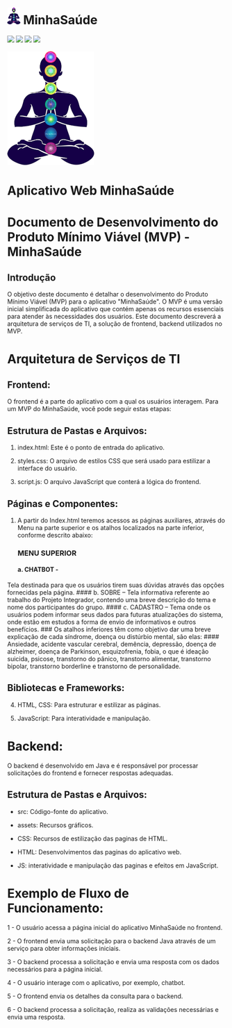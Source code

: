 # <img src="https://github.com/projeto-18/PI_MinhaSaude/blob/main/src/assets/img/Logo.png" width="30px"  title="Logo do MinhaSaúde"> MinhaSaúde
<img src="https://img.shields.io/badge/HTML5-E34F26?style=for-the-badge&logo=html5&logoColor=white"> <img src="https://img.shields.io/badge/CSS3-1572B6?style=for-the-badge&logo=css3&logoColor=white"> <img src="https://img.shields.io/badge/JavaScript-F7DF1E?style=for-the-badge&logo=javascript&logoColor=black"> <img src="https://img.shields.io/badge/PHP-777BB4?style=for-the-badge&logo=php&logoColor=white"><br><br>
<img src="https://github.com/projeto-18/PI_MinhaSaude/blob/main/src/assets/img/Logo.png" width="200px" title="Logo do Student Location System"> <br>
# Aplicativo Web MinhaSaúde

# Documento de Desenvolvimento do Produto Mínimo Viável (MVP) - MinhaSaúde
## Introdução 
O objetivo deste documento é detalhar o desenvolvimento do Produto Mínimo Viável (MVP) para o aplicativo "MinhaSaúde". O MVP é uma versão inicial simplificada do aplicativo que contém apenas os recursos essenciais para atender às necessidades dos usuários. Este documento descreverá a arquitetura de serviços de TI, a solução de frontend, backend utilizados no MVP.

# Arquitetura de Serviços de TI
## Frontend:
O frontend é a parte do aplicativo com a qual os usuários interagem. Para um MVP do MinhaSaúde, você pode seguir estas etapas:

## Estrutura de Pastas e Arquivos:
1.	index.html:  Este é o ponto de entrada do aplicativo.

2.	styles.css: O arquivo de estilos CSS que será usado para estilizar a interface do usuário.

3.	script.js: O arquivo JavaScript que conterá a lógica do frontend.
## Páginas e Componentes:
1.	A partir do Index.html teremos acessos as páginas auxiliares, através do Menu na parte superior e os atalhos localizados na parte inferior, conforme descrito abaixo:
    ### MENU SUPERIOR
    #### a. CHATBOT - 
Tela destinada para que os usuários tirem suas dúvidas através das opções fornecidas pela página.
    #### b. SOBRE – Tela informativa referente ao trabalho do Projeto Integrador, contendo uma breve descrição do tema e nome dos participantes do grupo.
    #### c. CADASTRO – Tema onde os usuários podem informar seus dados para futuras atualizações do sistema, onde estão em estudos a forma de envio de informativos e outros benefícios.
    ### Os atalhos inferiores têm como objetivo dar uma breve explicação de cada síndrome, doença ou distúrbio mental, são elas:
    #### Ansiedade, acidente vascular cerebral, demência, depressão, doença de alzheimer, doença de Parkinson, esquizofrenia, fobia, o que é ideação suicida, psicose, transtorno do pânico, transtorno alimentar, transtorno bipolar, transtorno borderline e transtorno de personalidade.


## Bibliotecas e Frameworks:
4.	HTML, CSS: Para estruturar e estilizar as páginas.

5.	JavaScript: Para interatividade e manipulação.
#
# Backend:
O backend é desenvolvido em Java e é responsável por processar solicitações do frontend e fornecer respostas adequadas.

## Estrutura de Pastas e Arquivos:
- src: Código-fonte do aplicativo.

- assets: Recursos gráficos.
- CSS: Recursos de estilização das paginas de HTML.
- HTML: Desenvolvimentos das paginas do aplicativo web.
- JS: interatividade e manipulação das paginas e efeitos em JavaScript.

# Exemplo de Fluxo de Funcionamento:

1 - O usuário acessa a página inicial do aplicativo MinhaSaúde no frontend.

2 - O frontend envia uma solicitação para o backend Java através de um serviço para obter informações iniciais.

3 - O backend processa a solicitação e envia uma resposta com os dados necessários para a página inicial.

4 - O usuário interage com o aplicativo, por exemplo, chatbot.

5 - O frontend envia os detalhes da consulta para o backend.

6 - O backend processa a solicitação, realiza as validações necessárias e envia uma resposta.
